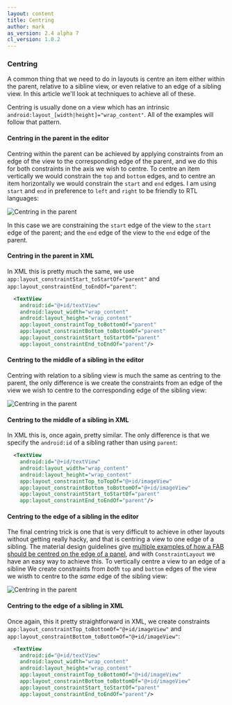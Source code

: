 ```yaml
---
layout: content
title: Centring
author: mark
as_version: 2.4 alpha 7
cl_version: 1.0.2
---
```

### Centring

A common thing that we need to do in layouts is centre an item either within the parent, relative to a sibline view, or even relative to an edge of a sibling view. In this article we'll look at techniques to achieve all of these. 

Centring is usually done on a view which has an intrinsic `android:layout_[width|height]="wrap_content"`. All of the examples will follow that pattern. 

#### Centring in the parent in the editor

Centring within the parent can be achieved by applying constraints from an edge of the view to the corresponding edge of the parent, and we do this for both constraints in the axis we wish to centre. To centre an item vertically we would constrain the `top` and `bottom` edges, and to centre an item horizontally we would constrain the `start` and `end` edges. I am using `start` and `end` in preference to `left` and `right` to be friendly to RTL languages:

![Centring in the parent](../assets/images/tricks/centring_parent.gif)

In this case we are constraining the `start` edge of the view to the `start` edge of the parent; and the `end` edge of the view to the `end` edge of the parent. 

#### Centring in the parent in XML

In XML this is pretty much the same, we use `app:layout_constraintStart_toStartOf="parent"` and `app:layout_constraintEnd_toEndOf="parent"`:

```xml
  <TextView
    android:id="@+id/textView"
    android:layout_width="wrap_content"
    android:layout_height="wrap_content"
    app:layout_constraintTop_toBottomOf="parent"
    app:layout_constraintBottom_toBottomOf="parent"
    app:layout_constraintStart_toStartOf="parent"
    app:layout_constraintEnd_toEndOf="parent"/>
```

#### Centring to the middle of a sibling in the editor

Centring with relation to a sibling view is much the same as centring to the parent, the only difference is we create the constraints from an edge of the view we wish to centre to the corresponding edge of the sibling view:

![Centring in the parent](../assets/images/tricks/centring_sibling_middle.gif)

#### Centring to the middle of a sibling in XML

In XML this is, once again, pretty similar. The only difference is that we specify the `android:id` of a sibling rather than using `parent`:

```xml
  <TextView
    android:id="@+id/textView"
    android:layout_width="wrap_content"
    android:layout_height="wrap_content"
    app:layout_constraintTop_toTopOf="@+id/imageView"
    app:layout_constraintBottom_toBottomOf="@+id/imageView"
    app:layout_constraintStart_toStartOf="parent"
    app:layout_constraintEnd_toEndOf="parent"/>
```

#### Centring to the edge of a sibling in the editor

The final centring trick is one that is very difficult to achieve in other layouts without getting really hacky, and that is centring a view to one edge of a sibling. The material design guidelines give [multiple examples of how a FAB should be centred on the edge of a panel](https://material.io/guidelines/components/buttons-floating-action-button.html#buttons-floating-action-button-large-screens), and with `ConstraintLayout` we have an easy way to achieve this. To vertically centre a view to an edge of a sibline We create constraints from _both_ `top` and `bottom` edges of the view we wisth to centre to the _same_ edge of the sibling view:   

![Centring in the parent](../assets/images/tricks/centring_sibling_edge.gif)

#### Centring to the edge of a sibling in XML

Once again, this it pretty straightforward in XML, we create constraints `app:layout_constraintTop_toBottomOf="@+id/imageView"` and `app:layout_constraintBottom_toBottomOf="@+id/imageView"`:

```xml
  <TextView
    android:id="@+id/textView"
    android:layout_width="wrap_content"
    android:layout_height="wrap_content"
    app:layout_constraintTop_toBottomOf="@+id/imageView"
    app:layout_constraintBottom_toBottomOf="@+id/imageView"
    app:layout_constraintStart_toStartOf="parent"
    app:layout_constraintEnd_toEndOf="parent"/>
```